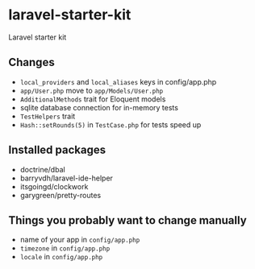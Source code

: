 # laravel-starter-kit
Laravel starter kit

## Changes
- `local_providers` and `local_aliases` keys in config/app.php
- `app/User.php` move to `app/Models/User.php`
- `AdditionalMethods` trait for Eloquent models
- sqlite database connection for in-memory tests
- `TestHelpers` trait
- `Hash::setRounds(5)` in `TestCase.php` for tests speed up

## Installed packages
- doctrine/dbal
- barryvdh/laravel-ide-helper
- itsgoingd/clockwork
- garygreen/pretty-routes

## Things you probably want to change manually
- name of your app in `config/app.php`
- `timezone` in `config/app.php`
- `locale` in `config/app.php`
